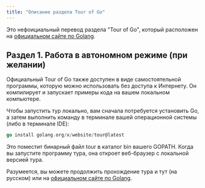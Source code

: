 ```yaml
---
title: "Описание раздела Tour of Go"
---
```


Это нефоициальный перевод раздела "Tour of Go", который расположен на [официальном сайте по Golang](https://go.dev/tour/welcome/1).

## Раздел 1. Работа в автономном режиме (при желании)
Официальный Tour of Go также доступен в виде самостоятельной программы, которую можно использовать без доступа к Интернету. Он компилирует и запускает примеры кода на вашем локальном компьютере.

Чтобы запустить тур локально, вам сначала потребуется установить Go, а затем выполнить команду в терминале вашей операционной системы (либо в терминале IDE):

```go
go install golang.org/x/website/tour@latest
```

Это поместит бинарный файл tour в каталог bin вашего GOPATH. Когда вы запустите программу тура, она откроет веб-браузер с локальной версией тура.

Разумеется, вы можете продолжить прохождение тура и тут (на русском) или на [официальном сайте по Golang](https://go.dev/tour/welcome/1).